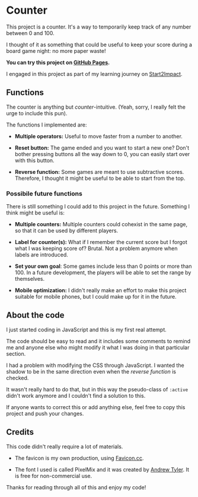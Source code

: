 # Counter
This project is a counter. It's a way to temporarily keep track of any number between 0 and 100. 

I thought of it as something that could be useful to keep your score during a board game night: no more paper waste!

**You can try this project on [GitHub Pages](https://mem96.github.io/counter/).**

I engaged in this project as part of my learning journey on [Start2Impact](https://www.start2impact.it/).

## Functions

The counter is anything but _counter_-intuitive. (Yeah, sorry, I really felt the urge to include this pun).

The functions I implemented are:

* **Multiple operators:** Useful to move faster from a number to another.

* **Reset button:** The game ended and you want to start a new one? Don't bother pressing buttons all the way down to 0, you can easily start over with this button.

* **Reverse function:** Some games are meant to use subtractive scores. Therefore, I thought it might be useful to be able to start from the top. 


### Possibile future functions

There is still something I could add to this project in the future. Something I think might be useful is:

* **Multiple counters:** Multiple counters could cohexist in the same page, so that it can be used by different players. 

* **Label for counter(s):** What if I remember the current score but I forgot what I was keeping score of? Brutal. Not a problem anymore when labels are introduced. 

* **Set your own goal**: Some games include less than 0 points or more than 100. In a future development, the players will be able to set the range by themselves.

* **Mobile optimization:** I didn't really make an effort to make this project suitable for mobile phones, but I could make up for it in the future.

## About the code

I just started coding in JavaScript and this is my first real attempt. 

The code should be easy to read and it includes some comments to remind me and anyone else who might modify it what I was doing in that particular section.

I had a problem with modifying the CSS through JavaScript. I wanted the shadow to be in the same direction even when the _reverse function_ is checked. 

It wasn't really hard to do that, but in this way the pseudo-class of <code>:active</code> didn't work anymore and I couldn't find a solution to this.

If anyone wants to correct this or add anything else, feel free to copy this project and push your changes.

## Credits

This code didn't really require a lot of materials.

* The favicon is my own production, using [Favicon.cc](https://www.favicon.cc/).

* The font I used is called PixelMix and it was created by [Andrew Tyler](https://ajtyler.co/). It is free for non-commercial use.


Thanks for reading through all of this and enjoy my code!






